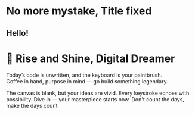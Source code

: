 # No more mystake, Title fixed 

## Hello!

# 🌄 Rise and Shine, Digital Dreamer

Today’s code is unwritten, and the keyboard is your paintbrush.  
Coffee in hand, purpose in mind — go build something legendary.

The canvas is blank, but your ideas are vivid.
Every keystroke echoes with possibility.
Dive in — your masterpiece starts now.
Don't count the days, 
make the days count
